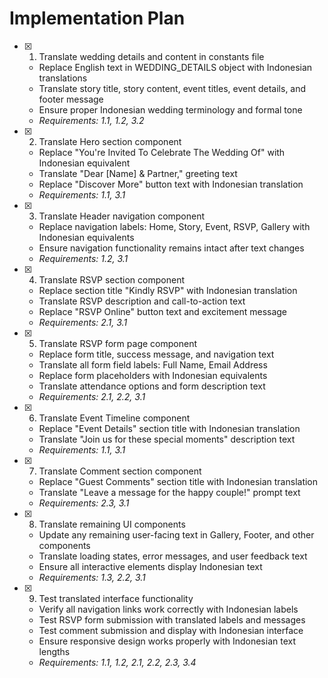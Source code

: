 # Implementation Plan

- [x] 1. Translate wedding details and content in constants file







  - Replace English text in WEDDING_DETAILS object with Indonesian translations
  - Translate story title, story content, event titles, event details, and footer message
  - Ensure proper Indonesian wedding terminology and formal tone
  - _Requirements: 1.1, 1.2, 3.2_

- [x] 2. Translate Hero section component


  - Replace "You're Invited To Celebrate The Wedding Of" with Indonesian equivalent
  - Translate "Dear [Name] & Partner," greeting text
  - Replace "Discover More" button text with Indonesian translation
  - _Requirements: 1.1, 3.1_

- [x] 3. Translate Header navigation component


  - Replace navigation labels: Home, Story, Event, RSVP, Gallery with Indonesian equivalents
  - Ensure navigation functionality remains intact after text changes
  - _Requirements: 1.2, 3.1_

- [x] 4. Translate RSVP section component


  - Replace section title "Kindly RSVP" with Indonesian translation
  - Translate RSVP description and call-to-action text
  - Replace "RSVP Online" button text and excitement message
  - _Requirements: 2.1, 3.1_

- [x] 5. Translate RSVP form page component


  - Replace form title, success message, and navigation text
  - Translate all form field labels: Full Name, Email Address
  - Replace form placeholders with Indonesian equivalents
  - Translate attendance options and form description text
  - _Requirements: 2.1, 2.2, 3.1_

- [x] 6. Translate Event Timeline component


  - Replace "Event Details" section title with Indonesian translation
  - Translate "Join us for these special moments" description text
  - _Requirements: 1.1, 3.1_

- [x] 7. Translate Comment section component


  - Replace "Guest Comments" section title with Indonesian translation
  - Translate "Leave a message for the happy couple!" prompt text
  - _Requirements: 2.3, 3.1_

- [x] 8. Translate remaining UI components


  - Update any remaining user-facing text in Gallery, Footer, and other components
  - Translate loading states, error messages, and user feedback text
  - Ensure all interactive elements display Indonesian text
  - _Requirements: 1.3, 2.2, 3.1_

- [x] 9. Test translated interface functionality



  - Verify all navigation links work correctly with Indonesian labels
  - Test RSVP form submission with translated labels and messages
  - Test comment submission and display with Indonesian interface
  - Ensure responsive design works properly with Indonesian text lengths
  - _Requirements: 1.1, 1.2, 2.1, 2.2, 2.3, 3.4_